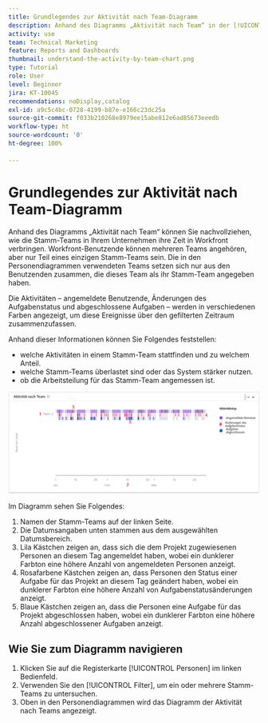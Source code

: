 ```yaml
---
title: Grundlegendes zur Aktivität nach Team-Diagramm
description: Anhand des Diagramms „Aktivität nach Team“ in der [!UICONTROL erweiterten Analyse] können Sie nachvollziehen, wie die Stamm-Teams in Ihrem Unternehmen ihre Zeit in Workfront verbringen.
activity: use
team: Technical Marketing
feature: Reports and Dashboards
thumbnail: understand-the-activity-by-team-chart.png
type: Tutorial
role: User
level: Beginner
jira: KT-10045
recommendations: noDisplay,catalog
exl-id: a9c5c4bc-0728-4199-b87e-e166c23dc25a
source-git-commit: f033b210268e8979ee15abe812e6ad85673eeedb
workflow-type: ht
source-wordcount: '0'
ht-degree: 100%

---
```


# Grundlegendes zur Aktivität nach Team-Diagramm

Anhand des Diagramms „Aktivität nach Team“ können Sie nachvollziehen, wie die Stamm-Teams in Ihrem Unternehmen ihre Zeit in Workfront verbringen. Workfront-Benutzende können mehreren Teams angehören, aber nur Teil eines einzigen Stamm-Teams sein. Die in den Personendiagrammen verwendeten Teams setzen sich nur aus den Benutzenden zusammen, die dieses Team als ihr Stamm-Team angegeben haben.

Die Aktivitäten – angemeldete Benutzende, Änderungen des Aufgabenstatus und abgeschlossene Aufgaben – werden in verschiedenen Farben angezeigt, um diese Ereignisse über den gefilterten Zeitraum zusammenzufassen.

Anhand dieser Informationen können Sie Folgendes feststellen:

* welche Aktivitäten in einem Stamm-Team stattfinden und zu welchem Anteil.
* welche Stamm-Teams überlastet sind oder das System stärker nutzen.
* ob die Arbeitsteilung für das Stamm-Team angemessen ist.

![Ein Bild, das ein Diagramm der Aktivitäten nach Teams mit Zahlen zu den Bereichen anzeigt, die in den folgenden Aufzählungspunkten beschrieben werden](assets/section-3-1.png)

Im Diagramm sehen Sie Folgendes:

1. Namen der Stamm-Teams auf der linken Seite.
1. Die Datumsangaben unten stammen aus dem ausgewählten Datumsbereich.
1. Lila Kästchen zeigen an, dass sich die dem Projekt zugewiesenen Personen an diesem Tag angemeldet haben, wobei ein dunklerer Farbton eine höhere Anzahl von angemeldeten Personen anzeigt.
1. Rosafarbene Kästchen zeigen an, dass Personen den Status einer Aufgabe für das Projekt an diesem Tag geändert haben, wobei ein dunklerer Farbton eine höhere Anzahl von Aufgabenstatusänderungen anzeigt.
1. Blaue Kästchen zeigen an, dass die Personen eine Aufgabe für das Projekt abgeschlossen haben, wobei ein dunklerer Farbton eine höhere Anzahl abgeschlossener Aufgaben anzeigt.

## Wie Sie zum Diagramm navigieren

1. Klicken Sie auf die Registerkarte [!UICONTROL Personen] im linken Bedienfeld.
1. Verwenden Sie den [!UICONTROL Filter], um ein oder mehrere Stamm-Teams zu untersuchen.
1. Oben in den Personendiagrammen wird das Diagramm der Aktivität nach Teams angezeigt.
